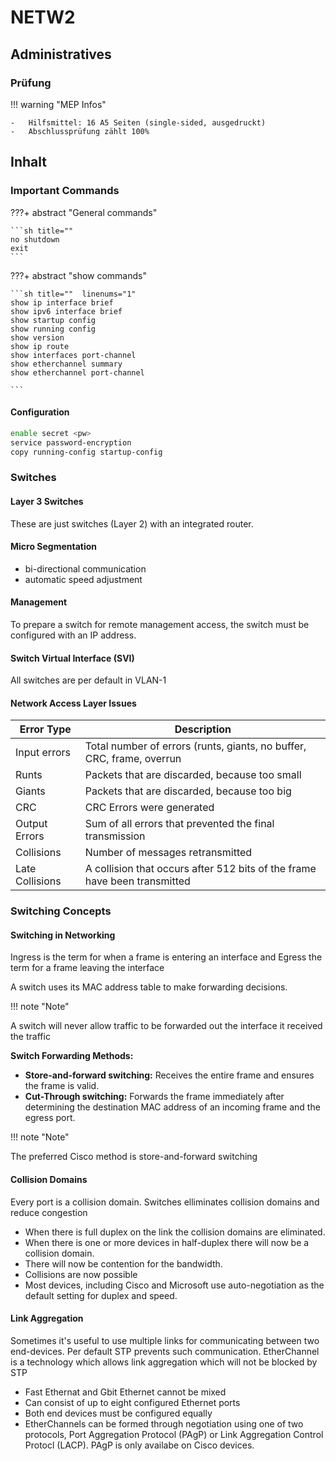 # NETW2

## Administratives

### Prüfung

!!! warning "MEP Infos"

    -   Hilfsmittel: 16 A5 Seiten (single-sided, ausgedruckt)
    -   Abschlussprüfung zählt 100%

## Inhalt

### Important Commands

???+ abstract "General commands"

    ```sh title=""
    no shutdown
    exit
    ```

???+ abstract "show commands"

    ```sh title=""  linenums="1"
    show ip interface brief
    show ipv6 interface brief
    show startup config
    show running config
    show version
    show ip route
    show interfaces port-channel
    show etherchannel summary
    show etherchannel port-channel

    ```

#### Configuration

```sh title=""
enable secret <pw>
service password-encryption
copy running-config startup-config
```

### Switches

#### Layer 3 Switches

These are just switches (Layer 2) with an integrated router.

#### Micro Segmentation

-   bi-directional communication
-   automatic speed adjustment

#### Management

To prepare a switch for remote management access, the switch must be configured with an IP address.

#### Switch Virtual Interface (SVI)

All switches are per default in VLAN-1

#### Network Access Layer Issues

| Error Type      | Description                                                               |
| --------------- | ------------------------------------------------------------------------- |
| Input errors    | Total number of errors (runts, giants, no buffer, CRC, frame, overrun     |
| Runts           | Packets that are discarded, because too small                             |
| Giants          | Packets that are discarded, because too big                               |
| CRC             | CRC Errors were generated                                                 |
| Output Errors   | Sum of all errors that prevented the final transmission                   |
| Collisions      | Number of messages retransmitted                                          |
| Late Collisions | A collision that occurs after 512 bits of the frame have been transmitted |

### Switching Concepts

#### Switching in Networking

Ingress is the term for when a frame is entering an interface and Egress the term for a frame leaving the interface

A switch uses its MAC address table to make forwarding decisions.

!!! note "Note"

A switch will never allow traffic to be forwarded out the interface it received the traffic

**Switch Forwarding Methods:**

-   **Store-and-forward switching:** Receives the entire frame and ensures the frame is valid.
-   **Cut-Through switching:** Forwards the frame immediately after determining the destination MAC address of an incoming frame and the egress port.

!!! note "Note"

The preferred Cisco method is store-and-forward switching

#### Collision Domains

Every port is a collision domain.
Switches elliminates collision domains and reduce congestion

-   When there is full duplex on the link the collision domains are eliminated.
-   When there is one or more devices in half-duplex there will now be a collision domain.
-   There will now be contention for the bandwidth.
-   Collisions are now possible
-   Most devices, including Cisco and Microsoft use auto-negotiation as the default setting for duplex and speed.

#### Link Aggregation

Sometimes it's useful to use multiple links for communicating between two end-devices. Per default STP prevents such communication.
EtherChannel is a technology which allows link aggregation which will not be blocked by STP

-   Fast Ethernat and Gbit Ethernet cannot be mixed
-   Can consist of up to eight configured Ethernet ports
-   Both end devices must be configured equally
-   EtherChannels can be formed through negotiation using one of two protocols, Port Aggregation Protocol (PAgP) or Link Aggregation Control Protocl (LACP). PAgP is only availabe on Cisco devices.

```

```
